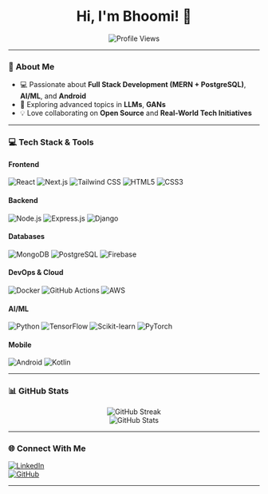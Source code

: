 <h1 align="center">Hi, I'm Bhoomi! 👋</h1>

<p align="center">
  <img src="https://komarev.com/ghpvc/?username=BHOOMI764&label=Profile%20Views&color=0e75b6&style=flat" alt="Profile Views" />
</p>

---

### 🌟 **About Me**
- 💻 Passionate about **Full Stack Development (MERN + PostgreSQL)**, **AI/ML**, and **Android**
- 🚀 Exploring advanced topics in **LLMs**, **GANs**
- 💡 Love collaborating on **Open Source** and **Real-World Tech Initiatives**

---

### 💻 **Tech Stack & Tools**
#### **Frontend**
![React](https://img.shields.io/badge/React-20232A?style=for-the-badge&logo=react&logoColor=61DAFB)
![Next.js](https://img.shields.io/badge/Next.js-000000?style=for-the-badge&logo=nextdotjs&logoColor=white)
![Tailwind CSS](https://img.shields.io/badge/TailwindCSS-06B6D4?style=for-the-badge&logo=tailwindcss&logoColor=white)
![HTML5](https://img.shields.io/badge/HTML5-e34c26?style=for-the-badge&logo=html5&logoColor=white)
![CSS3](https://img.shields.io/badge/CSS3-1572B6?style=for-the-badge&logo=css3&logoColor=white)

#### **Backend**
![Node.js](https://img.shields.io/badge/Node.js-339933?style=for-the-badge&logo=node-dot-js&logoColor=white)
![Express.js](https://img.shields.io/badge/Express.js-404D59?style=for-the-badge)
![Django](https://img.shields.io/badge/Django-092E20?style=for-the-badge&logo=django&logoColor=white)

#### **Databases**
![MongoDB](https://img.shields.io/badge/MongoDB-4EA94B?style=for-the-badge&logo=mongodb&logoColor=white)
![PostgreSQL](https://img.shields.io/badge/PostgreSQL-316192?style=for-the-badge&logo=postgresql&logoColor=white)
![Firebase](https://img.shields.io/badge/Firebase-FFCA28?style=for-the-badge&logo=firebase&logoColor=black)

#### **DevOps & Cloud**
![Docker](https://img.shields.io/badge/Docker-2496ED?style=for-the-badge&logo=docker&logoColor=white)
![GitHub Actions](https://img.shields.io/badge/GitHub_Actions-2088FF?style=for-the-badge&logo=github-actions&logoColor=white)
![AWS](https://img.shields.io/badge/AWS-FF9900?style=for-the-badge&logo=amazon-aws&logoColor=white)

#### **AI/ML**
![Python](https://img.shields.io/badge/Python-3776AB?style=for-the-badge&logo=python&logoColor=white)
![TensorFlow](https://img.shields.io/badge/TensorFlow-FF6F00?style=for-the-badge&logo=tensorflow&logoColor=white)
![Scikit-learn](https://img.shields.io/badge/Scikit_Learn-F7931E?style=for-the-badge&logo=scikit-learn&logoColor=white)
![PyTorch](https://img.shields.io/badge/PyTorch-EE4C2C?style=for-the-badge&logo=PyTorch&logoColor=white)

#### **Mobile**
![Android](https://img.shields.io/badge/Android-3DDC84?style=for-the-badge&logo=android&logoColor=white)
![Kotlin](https://img.shields.io/badge/Kotlin-7F52FF?style=for-the-badge&logo=kotlin&logoColor=white)

---

### 📊 **GitHub Stats**
<p align="center">
  <img src="https://github-readme-streak-stats.herokuapp.com/?user=BHOOMI764&theme=react" alt="GitHub Streak" />
  <br>
  <img src="https://github-readme-stats.vercel.app/api?username=BHOOMI764&show_icons=true&theme=react" alt="GitHub Stats" />
</p>

---

### 🌐 **Connect With Me**
[![LinkedIn](https://img.shields.io/badge/LinkedIn-Connect-blue?style=flat&logo=linkedin)](https://www.linkedin.com/in/bhoomi-jaiswal-91715128b/)  
[![GitHub](https://img.shields.io/badge/GitHub-Follow-black?style=flat&logo=github)](https://github.com/BHOOMI764) 

---
